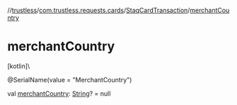 //[trustless](../../../index.md)/[com.trustless.requests.cards](../index.md)/[StaqCardTransaction](index.md)/[merchantCountry](merchant-country.md)

# merchantCountry

[kotlin]\

@SerialName(value = &quot;MerchantCountry&quot;)

val [merchantCountry](merchant-country.md): [String](https://kotlinlang.org/api/latest/jvm/stdlib/kotlin/-string/index.html)? = null
